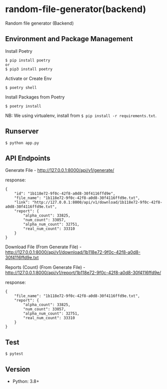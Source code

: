 # random-file-generator(backend)
Random file generator (Backend)

## Environment and Package Management
Install Poetry

    $ pip install poetry
    or
    $ pip3 install poetry

Activate or Create Env

    $ poetry shell

Install Packages from Poetry

    $ poetry install

NB: We using virtualenv, install from `$ pip install -r requirements.txt`.

## Runserver

    $ python app.py

## API Endpoints

Generate File - http://127.0.0.1:8000/api/v1/generate/

response:

    {
        "id": "1b118e72-9f0c-42f8-a0d8-30f4116ffd9e",
        "file_name": "1b118e72-9f0c-42f8-a0d8-30f4116ffd9e.txt",
        "link": "http://127.0.0.1:8000/api/v1/download/1b118e72-9f0c-42f8-a0d8-30f4116ffd9e.txt",
        "report": {
            "alpha_count": 33825,
            "num_count": 33057,
            "alpha_num_count": 32751,
            "real_num_count": 33310
        }
    }

Download File (From Generate File) - http://127.0.0.1:8000/api/v1/download/1b118e72-9f0c-42f8-a0d8-30f4116ffd9e.txt

Reports (Count) (From Generate File) - http://127.0.0.1:8000/api/v1/report/1b118e72-9f0c-42f8-a0d8-30f4116ffd9e/

response:

    {
        "file_name": "1b118e72-9f0c-42f8-a0d8-30f4116ffd9e.txt",
        "report": {
            "alpha_count": 33825,
            "num_count": 33057,
            "alpha_num_count": 32751,
            "real_num_count": 33310
        }
    }


## Test

    $ pytest

## Version
* Python: 3.8+
